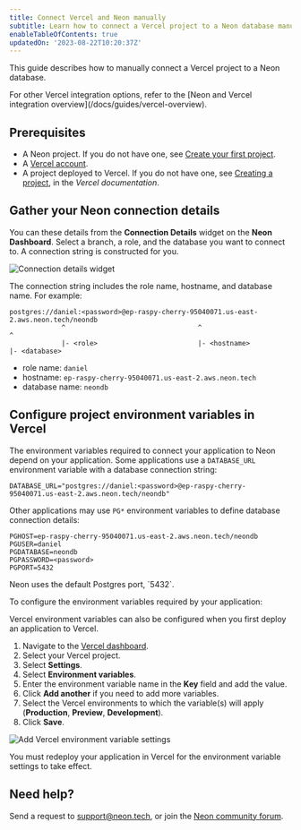 ```yaml
---
title: Connect Vercel and Neon manually
subtitle: Learn how to connect a Vercel project to a Neon database manually
enableTableOfContents: true
updatedOn: '2023-08-22T10:20:37Z'
---
```


This guide describes how to manually connect a Vercel project to a Neon database.

<Admonition type="note">
For other Vercel integration options, refer to the [Neon and Vercel integration overview](/docs/guides/vercel-overview).
</Admonition>

## Prerequisites

- A Neon project. If you do not have one, see [Create your first project](/docs/get-started-with-neon/setting-up-a-project).
- A [Vercel account](https://vercel.com).
- A project deployed to Vercel. If you do not have one, see [Creating a project](https://vercel.com/docs/concepts/projects/overview#creating-a-project), in the _Vercel documentation_.

## Gather your Neon connection details

You can these details from the **Connection Details** widget on the **Neon Dashboard**. Select a branch, a role, and the database you want to connect to. A connection string is constructed for you.

![Connection details widget](/docs/connect/connection_details.png)

The connection string includes the role name, hostname, and database name. For example:

```text
postgres://daniel:<password>@ep-raspy-cherry-95040071.us-east-2.aws.neon.tech/neondb
             ^                                 ^                           ^
             |- <role>                         |- <hostname>               |- <database>
```

- role name: `daniel`
- hostname: `ep-raspy-cherry-95040071.us-east-2.aws.neon.tech`
- database name: `neondb`

## Configure project environment variables in Vercel

The environment variables required to connect your application to Neon depend on your application. Some applications use a `DATABASE_URL` environment variable with a database connection string:

```text
DATABASE_URL="postgres://daniel:<password>@ep-raspy-cherry-95040071.us-east-2.aws.neon.tech/neondb"
```

Other applications may use `PG*` environment variables to define database connection details:

```text
PGHOST=ep-raspy-cherry-95040071.us-east-2.aws.neon.tech/neondb
PGUSER=daniel
PGDATABASE=neondb
PGPASSWORD=<password>
PGPORT=5432
```

<Admonition type="note">
Neon uses the default Postgres port, `5432`.
</Admonition>

To configure the environment variables required by your application:

<Admonition type="note">
Vercel environment variables can also be configured when you first deploy an application to Vercel.
</Admonition>

1. Navigate to the [Vercel dashboard](https://vercel.com/).
1. Select your Vercel project.
1. Select **Settings**.
1. Select **Environment variables**.
1. Enter the environment variable name in the **Key** field and add the value.
1. Click **Add another** if you need to add more variables.
1. Select the Vercel environments to which the variable(s) will apply (**Production**, **Preview**, **Development**).
1. Click **Save**.

![Add Vercel environment variable settings](/docs/guides/vercel_env_settings.png)

You must redeploy your application in Vercel for the environment variable settings to take effect.

## Need help?

Send a request to [support@neon.tech](mailto:support@neon.tech), or join the [Neon community forum](https://community.neon.tech/).

